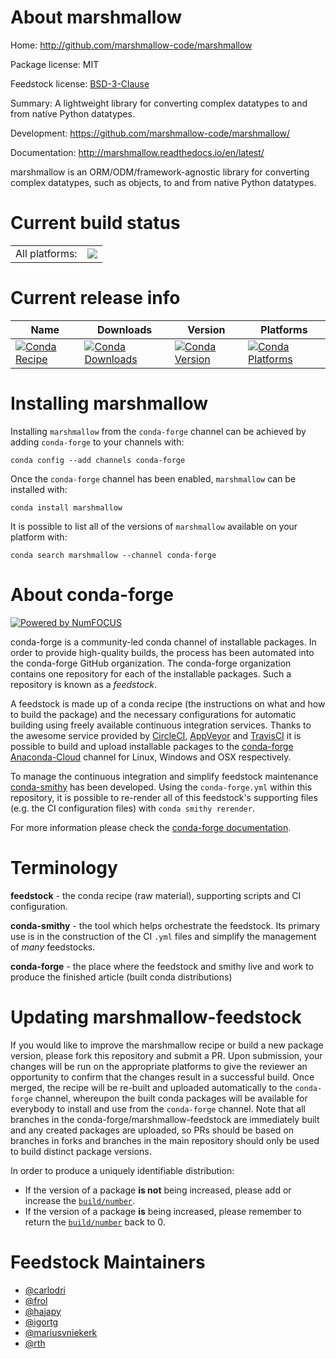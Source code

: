 About marshmallow
=================

Home: http://github.com/marshmallow-code/marshmallow

Package license: MIT

Feedstock license: [BSD-3-Clause](https://github.com/conda-forge/marshmallow-feedstock/blob/master/LICENSE.txt)

Summary: A lightweight library for converting complex datatypes to and from native Python datatypes.

Development: https://github.com/marshmallow-code/marshmallow/

Documentation: http://marshmallow.readthedocs.io/en/latest/

marshmallow is an ORM/ODM/framework-agnostic library for
converting complex datatypes, such as objects, to and from
native Python datatypes.


Current build status
====================


<table><tr><td>All platforms:</td>
    <td>
      <a href="https://dev.azure.com/conda-forge/feedstock-builds/_build/latest?definitionId=5948&branchName=master">
        <img src="https://dev.azure.com/conda-forge/feedstock-builds/_apis/build/status/marshmallow-feedstock?branchName=master">
      </a>
    </td>
  </tr>
</table>

Current release info
====================

| Name | Downloads | Version | Platforms |
| --- | --- | --- | --- |
| [![Conda Recipe](https://img.shields.io/badge/recipe-marshmallow-green.svg)](https://anaconda.org/conda-forge/marshmallow) | [![Conda Downloads](https://img.shields.io/conda/dn/conda-forge/marshmallow.svg)](https://anaconda.org/conda-forge/marshmallow) | [![Conda Version](https://img.shields.io/conda/vn/conda-forge/marshmallow.svg)](https://anaconda.org/conda-forge/marshmallow) | [![Conda Platforms](https://img.shields.io/conda/pn/conda-forge/marshmallow.svg)](https://anaconda.org/conda-forge/marshmallow) |

Installing marshmallow
======================

Installing `marshmallow` from the `conda-forge` channel can be achieved by adding `conda-forge` to your channels with:

```
conda config --add channels conda-forge
```

Once the `conda-forge` channel has been enabled, `marshmallow` can be installed with:

```
conda install marshmallow
```

It is possible to list all of the versions of `marshmallow` available on your platform with:

```
conda search marshmallow --channel conda-forge
```


About conda-forge
=================

[![Powered by NumFOCUS](https://img.shields.io/badge/powered%20by-NumFOCUS-orange.svg?style=flat&colorA=E1523D&colorB=007D8A)](http://numfocus.org)

conda-forge is a community-led conda channel of installable packages.
In order to provide high-quality builds, the process has been automated into the
conda-forge GitHub organization. The conda-forge organization contains one repository
for each of the installable packages. Such a repository is known as a *feedstock*.

A feedstock is made up of a conda recipe (the instructions on what and how to build
the package) and the necessary configurations for automatic building using freely
available continuous integration services. Thanks to the awesome service provided by
[CircleCI](https://circleci.com/), [AppVeyor](https://www.appveyor.com/)
and [TravisCI](https://travis-ci.com/) it is possible to build and upload installable
packages to the [conda-forge](https://anaconda.org/conda-forge)
[Anaconda-Cloud](https://anaconda.org/) channel for Linux, Windows and OSX respectively.

To manage the continuous integration and simplify feedstock maintenance
[conda-smithy](https://github.com/conda-forge/conda-smithy) has been developed.
Using the ``conda-forge.yml`` within this repository, it is possible to re-render all of
this feedstock's supporting files (e.g. the CI configuration files) with ``conda smithy rerender``.

For more information please check the [conda-forge documentation](https://conda-forge.org/docs/).

Terminology
===========

**feedstock** - the conda recipe (raw material), supporting scripts and CI configuration.

**conda-smithy** - the tool which helps orchestrate the feedstock.
                   Its primary use is in the construction of the CI ``.yml`` files
                   and simplify the management of *many* feedstocks.

**conda-forge** - the place where the feedstock and smithy live and work to
                  produce the finished article (built conda distributions)


Updating marshmallow-feedstock
==============================

If you would like to improve the marshmallow recipe or build a new
package version, please fork this repository and submit a PR. Upon submission,
your changes will be run on the appropriate platforms to give the reviewer an
opportunity to confirm that the changes result in a successful build. Once
merged, the recipe will be re-built and uploaded automatically to the
`conda-forge` channel, whereupon the built conda packages will be available for
everybody to install and use from the `conda-forge` channel.
Note that all branches in the conda-forge/marshmallow-feedstock are
immediately built and any created packages are uploaded, so PRs should be based
on branches in forks and branches in the main repository should only be used to
build distinct package versions.

In order to produce a uniquely identifiable distribution:
 * If the version of a package **is not** being increased, please add or increase
   the [``build/number``](https://docs.conda.io/projects/conda-build/en/latest/resources/define-metadata.html#build-number-and-string).
 * If the version of a package **is** being increased, please remember to return
   the [``build/number``](https://docs.conda.io/projects/conda-build/en/latest/resources/define-metadata.html#build-number-and-string)
   back to 0.

Feedstock Maintainers
=====================

* [@carlodri](https://github.com/carlodri/)
* [@frol](https://github.com/frol/)
* [@hajapy](https://github.com/hajapy/)
* [@igortg](https://github.com/igortg/)
* [@mariusvniekerk](https://github.com/mariusvniekerk/)
* [@rth](https://github.com/rth/)

